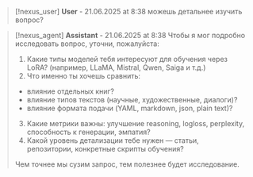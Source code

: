 >[!nexus_user] **User** - 21.06.2025 at 8:38
> можешь детальнее изучить вопрос?
<!-- UID: c018e092-7275-4ab0-927e-77ce94a06c2d -->




>[!nexus_agent] **Assistant** - 21.06.2025 at 8:38
> Чтобы я мог подробно исследовать вопрос, уточни, пожалуйста:
> 
> 1. Какие типы моделей тебя интересуют для обучения через LoRA? (например, LLaMA, Mistral, Qwen, Saiga и т.д.)
> 2. Что именно ты хочешь сравнить:
>  - влияние отдельных книг?
>  - влияние типов текстов (научные, художественные, диалоги)?
>  - влияние формата подачи (YAML, markdown, json, plain text)?
> 3. Какие метрики важны: улучшение reasoning, logloss, perplexity, способность к генерации, эмпатия?
> 4. Какой уровень детализации тебе нужен — статьи, репозитории, конкретные скрипты обучения?
> 
> Чем точнее мы сузим запрос, тем полезнее будет исследование.
<!-- UID: c4390ba1-3ce9-4f1f-b69f-6a8a66404a01 -->